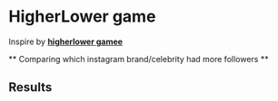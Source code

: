 # HigherLower game

Inspire by **[higherlower gamee](http://www.higherlowergame.com/ "higherlowergame.com")**  

** Comparing which instagram brand/celebrity had more followers **

## Results

